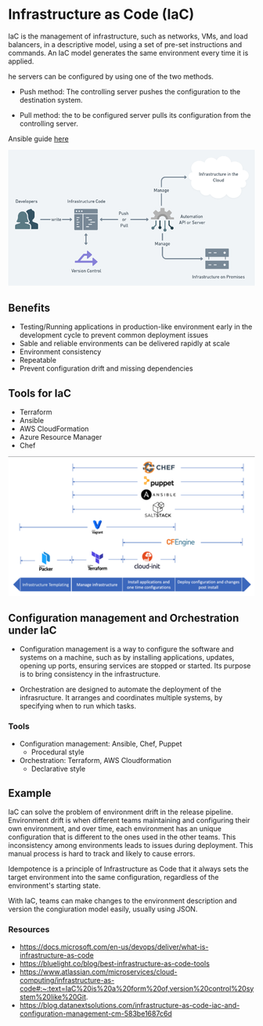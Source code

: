 # Infrastructure as Code (IaC)
IaC is the management of infrastructure, such as networks, VMs, and load balancers, in a descriptive model, using a set of pre-set instructions and commands. An IaC model generates the same environment every time it is applied. 

he servers can be configured by using one of the two methods.  
- Push method: The controlling server pushes the configuration to the destination system.

- Pull method: the to be configured server pulls its configuration from the controlling server.

Ansible guide [here](ansible-guide.md)  

![](/images/infrastructure-as-code.png)

## Benefits
- Testing/Running applications in production-like environment early in the development cycle to prevent common deployment issues
- Sable and reliable environments can be delivered rapidly at scale
- Environment consistency
- Repeatable
- Prevent configuration drift and missing dependencies

## Tools for IaC
- Terraform
- Ansible
- AWS CloudFormation
- Azure Resource Manager
- Chef

![](images/Screenshot%202022-05-17%20105906.png)

## Configuration management and Orchestration under IaC
- Configuration management is a way to configure the software and systems on a machine, such as by installing applications, updates, opening up ports, ensuring services are stopped or started. Its purpose is to bring consistency in the infrastructure.

- Orchestration are designed to automate the deployment of the infrasructure. It arranges and coordinates multiple systems, by specifying when to run which tasks.

### Tools
- Configuration management: Ansible, Chef, Puppet
    - Procedural style
- Orchestration: Terraform, AWS Cloudformation
    - Declarative style

## Example
IaC can solve the problem of environment drift in the release pipeline. Environment drift is when different teams maintaining and configuring their own environment, and over time, each environment has an unique configuration that is different to the ones used in the other teams. This inconsistency among environments leads to issues during deployment. This manual process is hard to track and likely to cause errors.

Idempotence is a principle of Infrastructure as Code that it always sets the target environment into the same configuration, regardless of the environment's starting state. 

With IaC, teams can make changes to the environment description and version the congiuration model easily, usually using JSON.

### Resources
- https://docs.microsoft.com/en-us/devops/deliver/what-is-infrastructure-as-code  
- https://bluelight.co/blog/best-infrastructure-as-code-tools  
- https://www.atlassian.com/microservices/cloud-computing/infrastructure-as-code#:~:text=IaC%20is%20a%20form%20of,version%20control%20system%20like%20Git.
- https://blog.datanextsolutions.com/infrastructure-as-code-iac-and-configuration-management-cm-583be1687c6d
